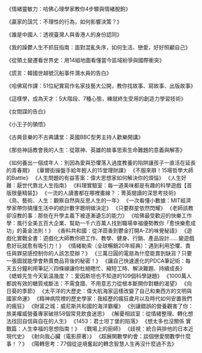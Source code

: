 《情緒靈敏力：哈佛心理學家教你4步驟與情緒脫鉤》

《贏家的詛咒：不理性的行為，如何影響決策？》

《誰是中國人：透視臺灣人與香港人的身份認同》

《我的躁鬱人生不抓狂指南：面對混亂失序，如何生活、戀愛，好好照顧自己》

《從領土變遷看世界史：用14組地圖看懂當今區域紛爭與國際衝突》

《謊言：韓國世越號沉船事件潛水員的告白》

《哈佛寫作課：51位紀實寫作名家技藝大公開，教你找故事、寫故事、出版故事》

《這樣學，成為天才：5大階段、7種心態，練就終生受用的創造力學習技術》

《女間諜的告白》

《小王子的領悟》

《古典音樂的不古典講堂：英國BBC型男主持人歡樂開講》

《那些神話教會我的人生：從眾神、英雄的故事思索生命難題的意義與解答》

《如何養出一個成年人：別因為愛與恐懼落入過度教養的陷阱讓孩子一直活在延長的青春期》
《華爾街操盤手給年輕人的15堂理財課》
《不服來辯！15場哲學大師的Battle》
《人生問題的有益答案：偉大思想家如何解決你的煩惱》
《人生好難：厭世代靠北人生指南》
《料理實驗室：每一道美味都是有趣的科學遊戲【首版限量精裝】》
《一流的人讀書都在哪裡畫線？：菁英閱讀的深思考技術》
《鳥、藝術、人生：觀察自然與反思人生的一年》
《一次看懂小數據：MIT經濟學家帶你搞懂生活中的統計數字聰明做決定》
《只要群星依然閃耀》
《老師該教卻沒教的事：那些在升學主義下被逐漸遺忘的能力》
《哈佛最受歡迎的快樂工作學：風行全美五百大企業、幫助一千六百萬人找到職場幸福優勢教你「愈快樂愈成功」的黃金法則！》
《香料共和國：從洋茴香到鬱金打開A-Z的味覺秘語》
《遊戲化實戰全書：遊戲化大師教你把工作、教學、健身、行銷、產品設計……變遊戲愈好玩就愈有吸引力！》
《情緒勒索〔全球暢銷20年經典〕：遇到利用恐懼、責任與罪惡感控制你的人該怎麼辦？》
《三萬日圓的電扇為什麼能賣到缺貨？只要一張圖就能學會熱賣商品背後的秘密！》
《讓自己快速進化的PDCA筆記術：每天五分鐘利用筆記╳四條線讓你杜絕瞎忙、縮短工時、解決難題、持續成長》
《蟋蟀先生今天氣溫幾度？：愛因斯坦也不知道的109個科學謎題》
《1000萬人都說有效的糖質戒斷法：不需食譜、不用意志力從根本斷開你對糖的渴望》
《向日葵的季節》
《太平洋的大歷史：偉大航海家這樣改變了自己和東西方的文明與國家命運》
《精神病院裡的歷史學家：我經歷的瘋狂歲月以及時代如何安置我們的瘋狂》
《財富之城：威尼斯共和國的海洋霸權》
《別讓錯誤的營養觀害了你：旅美權威營養專家破除58個常見飲食迷思》
《解憂相談室：從情緒整理、轉化想法找回自信與自在的人生》
《1453：君士坦丁堡的陷落》
《想太多也沒關係 實戰篇：人生幸福的思想指南！》
《戰場上的廚師》
《歧視：統合與排他的日本近現代史》
《射向我心臟（電影原著）》
《超展開數學約會：談個戀愛關數學什麼事！？》
《陽轉思考：77個從逆境奮起的轉念智慧人生再沒什麼過不去》

